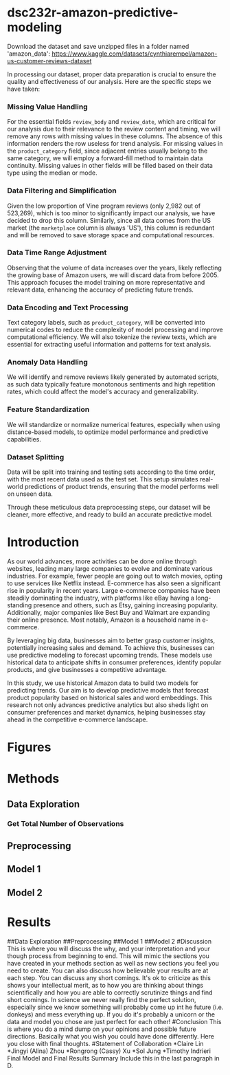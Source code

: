 # dsc232r-amazon-predictive-modeling

Download the dataset and save unzipped files in a folder named 'amazon_data':
https://www.kaggle.com/datasets/cynthiarempel/amazon-us-customer-reviews-dataset

In processing our dataset, proper data preparation is crucial to ensure the quality and effectiveness of our analysis. Here are the specific steps we have taken:

### Missing Value Handling
For the essential fields `review_body` and `review_date`, which are critical for our analysis due to their relevance to the review content and timing, we will remove any rows with missing values in these columns. The absence of this information renders the row useless for trend analysis. For missing values in the `product_category` field, since adjacent entries usually belong to the same category, we will employ a forward-fill method to maintain data continuity. Missing values in other fields will be filled based on their data type using the median or mode.

### Data Filtering and Simplification
Given the low proportion of Vine program reviews (only 2,982 out of 523,269), which is too minor to significantly impact our analysis, we have decided to drop this column. Similarly, since all data comes from the US market (the `marketplace` column is always 'US'), this column is redundant and will be removed to save storage space and computational resources.

### Data Time Range Adjustment
Observing that the volume of data increases over the years, likely reflecting the growing base of Amazon users, we will discard data from before 2005. This approach focuses the model training on more representative and relevant data, enhancing the accuracy of predicting future trends.

### Data Encoding and Text Processing
Text category labels, such as `product_category`, will be converted into numerical codes to reduce the complexity of model processing and improve computational efficiency. We will also tokenize the review texts, which are essential for extracting useful information and patterns for text analysis.

### Anomaly Data Handling
We will identify and remove reviews likely generated by automated scripts, as such data typically feature monotonous sentiments and high repetition rates, which could affect the model's accuracy and generalizability.

### Feature Standardization
We will standardize or normalize numerical features, especially when using distance-based models, to optimize model performance and predictive capabilities.

### Dataset Splitting
Data will be split into training and testing sets according to the time order, with the most recent data used as the test set. This setup simulates real-world predictions of product trends, ensuring that the model performs well on unseen data.

Through these meticulous data preprocessing steps, our dataset will be cleaner, more effective, and ready to build an accurate predictive model.

# Introduction
As our world advances, more activities can be done online through websites, leading many large companies to evolve and dominate various industries. For example, fewer people are going out to watch movies, opting to use services like Netflix instead. E-commerce has also seen a significant rise in popularity in recent years. Large e-commerce companies have been steadily dominating the industry, with platforms like eBay having a long-standing presence and others, such as Etsy, gaining increasing popularity. Additionally, major companies like Best Buy and Walmart are expanding their online presence. Most notably, Amazon is a household name in e-commerce.

By leveraging big data, businesses aim to better grasp customer insights, potentially increasing sales and demand. To achieve this, businesses can use predictive modeling to forecast upcoming trends. These models use historical data to anticipate shifts in consumer preferences, identify popular products, and give businesses a competitive advantage.

In this study, we use historical Amazon data to build two models for predicting trends. Our aim is to develop predictive models that forecast product popularity based on historical sales and word embeddings. This research not only advances predictive analytics but also sheds light on consumer preferences and market dynamics, helping businesses stay ahead in the competitive e-commerce landscape.
# Figures
# Methods
## Data Exploration
### Get Total Number of Observations
## Preprocessing
## Model 1
## Model 2
# Results
##Data Exploration
##Preprocessing
##Model 1
##Model 2
#Discussion
This is where you will discuss the why, and your interpretation and your though process from beginning to end. This will mimic the sections you have created in your methods section as well as new sections you feel you need to create. You can also discuss how believable your results are at each step. You can discuss any short comings. It's ok to criticize as this shows your intellectual merit, as to how you are thinking about things scientifically and how you are able to correctly scrutinize things and find short comings. In science we never really find the perfect solution, especially since we know something will probably come up int he future (i.e. donkeys) and mess everything up. If you do it's probably a unicorn or the data and model you chose are just perfect for each other!
#Conclusion
This is where you do a mind dump on your opinions and possible future directions. Basically what you wish you could have done differently. Here you close with final thoughts.
#Statement of Collaboration
*Claire Lin
*Jingyi (Alina) Zhou
*Rongrong (Cassy) Xu
*Sol Jung
*Timothy Indrieri
Final Model and Final Results Summary
Include this in the last paragraph in D.




